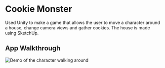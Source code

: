# Cookie Monster

Used Unity to make a game that allows the user to move a character around a house, change camera views and gather cookies. The house is made using SketchUp. 

## App Walkthrough 

<img src = "http://g.recordit.co/eqrinYjZto.gif" alt="Demo of the character walking around"> 


